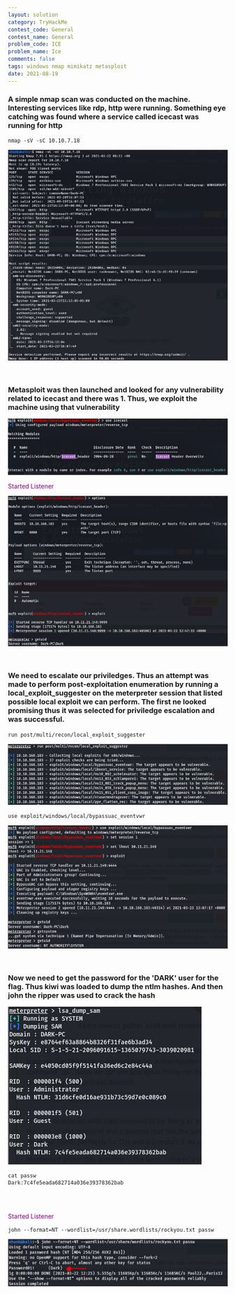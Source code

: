 ```yaml
---
layout: solution
category: TryHackMe
contest_code: General
contest_name: General
problem_code: ICE
problem_name: Ice
comments: false
tags: windows nmap mimikatz metasploit
date: 2021-08-19
---
```


### A simple nmap scan was conducted on the machine. Interesting services like rdp, http were running. Something eye catching was found where a service called icecast was running for http
```
nmap -sV -sC 10.10.7.18
```
![Image](https://raw.githubusercontent.com/DJShankyShoe/Website/master/assets/Platforms/TryHackMe/Ice/nmap.png)

‎


###  Metasploit was then launched and looked for any vulnerability related to icecast and there was 1. Thus, we exploit the machine using that vulnerability

![Image](https://raw.githubusercontent.com/DJShankyShoe/Website/master/assets/Platforms/TryHackMe/Ice/metasploit.png)

<p style="color:purple;">‎Started Listener</p>

![Image](https://raw.githubusercontent.com/DJShankyShoe/Website/master/assets/Platforms/TryHackMe/Ice/listener.png)

‎


### We need to escalate our priviledges. Thus an attempt was made to perform post-exploitation enumeration by running a local_exploit_suggester on the meterpreter session that listed possible local exploit we can perform. The first ne looked promising thus it was selected for priviledge escalation and was successful. 
```
run post/multi/recon/local_exploit_suggester
```
![Image](https://raw.githubusercontent.com/DJShankyShoe/Website/master/assets/Platforms/TryHackMe/Ice/exploit_suggester.png)

```
use exploit/windows/local/bypassuac_eventvwr
```
![Image](https://raw.githubusercontent.com/DJShankyShoe/Website/master/assets/Platforms/TryHackMe/Ice/priv_escal.png)


‎


### Now we need to get the password for the 'DARK' user for the flag. Thus kiwi was loaded to dump the ntlm hashes. And then john the ripper was used to crack the hash

![Image](https://raw.githubusercontent.com/DJShankyShoe/Website/master/assets/Platforms/TryHackMe/Ice/hashdump.png)

<pre 
  class="command-line" 
  data-prompt="shank@kali:~$ " 
  data-output="2"
><code class="language-bash">cat passw
Dark:7c4fe5eada682714a036e39378362bab
</code>
</pre> 

‎
<p style="color:purple;">‎Started Listener</p>

```
john --format=NT --wordlist=/usr/share.wordlists/rockyou.txt passw
```
‎![Image](https://raw.githubusercontent.com/DJShankyShoe/Website/master/assets/Platforms/TryHackMe/Ice/crack_pass.png)

